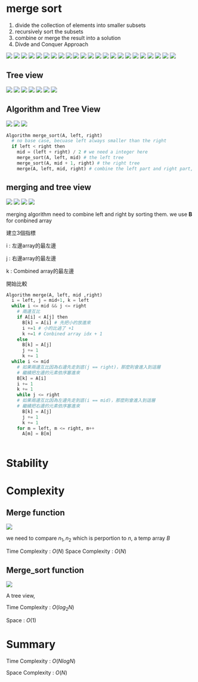 # merge sort

1. divide the collection of elements into smaller subsets
2. recursively sort the subsets
3. combine or merge the result into a solution
4. Divde and Conquer Approach

<img src='../asserts/70_1.png'></img>
<img src='../asserts/70_2.png'></img>
<img src='../asserts/70_3.png'></img>
<img src='../asserts/70_4.png'></img>
<img src='../asserts/70_5.png'></img>
<img src='../asserts/70_6.png'></img>
<img src='../asserts/70_7.png'></img>
<img src='../asserts/70_8.png'></img>
<img src='../asserts/70_9.png'></img>
<img src='../asserts/70_10.png'></img>
<img src='../asserts/70_11.png'></img>
<img src='../asserts/70_12.png'></img>
<img src='../asserts/70_13.png'></img>
<img src='../asserts/70_14.png'></img>
<img src='../asserts/70_15.png'></img>
<img src='../asserts/70_16.png'></img>
<img src='../asserts/70_17.png'></img>
<img src='../asserts/70_18.png'></img>
<img src='../asserts/70_19.png'></img>
<img src='../asserts/70_20.png'></img>
<img src='../asserts/70_21.png'></img>
<img src='../asserts/70_22.png'></img>
<img src='../asserts/70_23.png'></img>

## Tree view

<img src='../asserts/70_24.png'></img>
<img src='../asserts/70_25.png'></img>
<img src='../asserts/70_26.png'></img>
<img src='../asserts/70_27.png'></img>
<img src='../asserts/70_28.png'></img>
<img src='../asserts/70_29.png'></img>
<img src='../asserts/70_30.png'></img>

## Algorithm and Tree View

<img src='../asserts/70_31.png'></img>
<img src='../asserts/70_32.png'></img>
<img src='../asserts/70_33.png'></img>

``` Python
Algorithm merge_sort(A, left, right)
  # no base case, becuase left always smaller than the right
  if left < right then
    mid = (left + right) / 2 # we need a integer here
    merge_sort(A, left, mid) # the left tree
    merge_sort(A, mid + 1, right) # the right tree
    merge(A, left, mid, right) # combine the left part and right part, sorting them

```

## merging and tree view

<img src='../asserts/70_34.png'></img>
<img src='../asserts/70_35.png'></img>
<img src='../asserts/70_36.png'></img>
<img src='../asserts/70_37.png'></img>

merging algorithm need to combine left and right by sorting them.
we use **B** for conbined array

建立3個指標

i : 左邊array的最左邊

j : 右邊array的最左邊

k : Combined array的最左邊

開始比較

``` Python
Algorithm merge(A, left, mid ,right)
  i = left, j = mid+1, k = left
  while i <= mid && j <= right
    # 兩邊互比
    if A[i] < A[j] then
      B[k] = A[i] # 先把小的放進來
      i +=1 # 小的比過了 +1
      k +=1 # Conbined array idx + 1
    else
      B[k] = A[j]
      j += 1
      k += 1
  while i <= mid
    # 如果兩邊互比因為右邊先走到底(j == right)，那麼則會進入到這層
    # 繼續把左邊的元素依序塞進來
    B[k] = A[i]
    i += 1
    k += 1
    while j <= right
    # 如果兩邊互比因為左邊先走到底(i == mid)，那麼則會進入到這層
    # 繼續把右邊的元素依序塞進來
      B[k] = A[j]
      j += 1
      k += 1
    for m = left, m <= right, m++
      A[m] = B[m]
    

```

# Stability

# Complexity

## Merge function

<img src='../asserts/70_38.png'></img>

we need to compare $n_1, n_2$ which is perportion to $n$, a temp array $B$

Time Complexity :  $O(N)$
Space Complexity :  $O(N)$

## Merge_sort function

<img src='../asserts/70_39.png'></img>

A tree view, 

Time Complexity : $O(log_{2}N)$

Space : $O(1)$ 

# Summary

Time Complexity : $O(N log N)$

Space Complexity : $O(N)$
